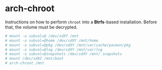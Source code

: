 # arch-chroot

Instructions on how to perform `chroot` into a **Btrfs**-based
installation. Before that, the volume must be decrypted.

```sh
# mount -o subvol=@ /dev/sdXY /mnt
# mount -o subvol=@home /dev/sdXY /mnt/home
# mount -o subvol=@pkg /dev/sdXY /mnt/var/cache/pacman/pkg
# mount -o subvol=@log /dev/sdXY /mnt/var/log
# mount -o subvol=@snapshots /dev/sdXY /mnt/.snapshots
# mount /dev/sdXZ /mnt/boot
# arch-chroot /mnt
```
